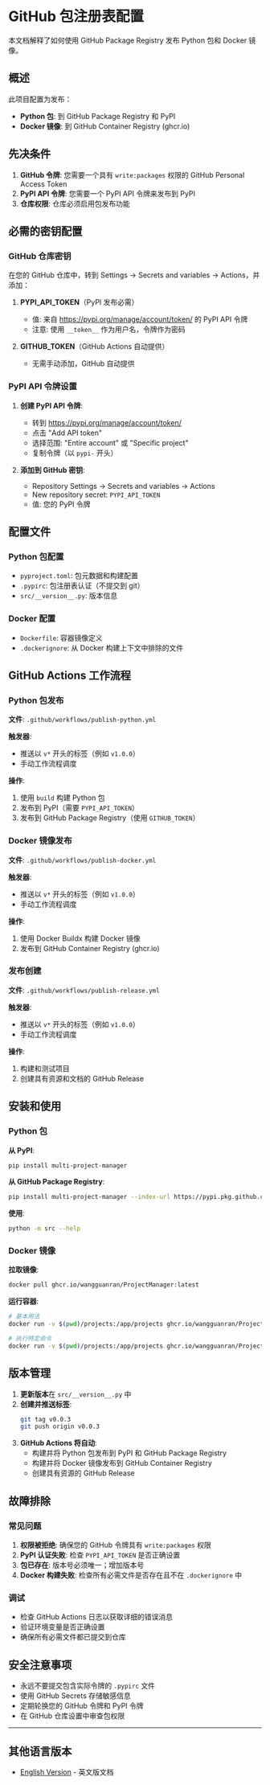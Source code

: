 # GitHub 包注册表配置

本文档解释了如何使用 GitHub Package Registry 发布 Python 包和 Docker 镜像。

## 概述

此项目配置为发布：
- **Python 包**: 到 GitHub Package Registry 和 PyPI
- **Docker 镜像**: 到 GitHub Container Registry (ghcr.io)

## 先决条件

1. **GitHub 令牌**: 您需要一个具有 `write:packages` 权限的 GitHub Personal Access Token
2. **PyPI API 令牌**: 您需要一个 PyPI API 令牌来发布到 PyPI
3. **仓库权限**: 仓库必须启用包发布功能

## 必需的密钥配置

### GitHub 仓库密钥

在您的 GitHub 仓库中，转到 Settings → Secrets and variables → Actions，并添加：

1. **PYPI_API_TOKEN**（PyPI 发布必需）
   - 值: 来自 https://pypi.org/manage/account/token/ 的 PyPI API 令牌
   - 注意: 使用 `__token__` 作为用户名，令牌作为密码

2. **GITHUB_TOKEN**（GitHub Actions 自动提供）
   - 无需手动添加，GitHub 自动提供

### PyPI API 令牌设置

1. **创建 PyPI API 令牌**:
   - 转到 https://pypi.org/manage/account/token/
   - 点击 "Add API token"
   - 选择范围: "Entire account" 或 "Specific project"
   - 复制令牌（以 `pypi-` 开头）

2. **添加到 GitHub 密钥**:
   - Repository Settings → Secrets and variables → Actions
   - New repository secret: `PYPI_API_TOKEN`
   - 值: 您的 PyPI 令牌

## 配置文件

### Python 包配置

- `pyproject.toml`: 包元数据和构建配置
- `.pypirc`: 包注册表认证（不提交到 git）
- `src/__version__.py`: 版本信息

### Docker 配置

- `Dockerfile`: 容器镜像定义
- `.dockerignore`: 从 Docker 构建上下文中排除的文件

## GitHub Actions 工作流程

### Python 包发布

**文件**: `.github/workflows/publish-python.yml`

**触发器**:
- 推送以 `v*` 开头的标签（例如 `v1.0.0`）
- 手动工作流程调度

**操作**:
1. 使用 `build` 构建 Python 包
2. 发布到 PyPI（需要 `PYPI_API_TOKEN`）
3. 发布到 GitHub Package Registry（使用 `GITHUB_TOKEN`）

### Docker 镜像发布

**文件**: `.github/workflows/publish-docker.yml`

**触发器**:
- 推送以 `v*` 开头的标签（例如 `v1.0.0`）
- 手动工作流程调度

**操作**:
1. 使用 Docker Buildx 构建 Docker 镜像
2. 发布到 GitHub Container Registry (ghcr.io)

### 发布创建

**文件**: `.github/workflows/publish-release.yml`

**触发器**:
- 推送以 `v*` 开头的标签（例如 `v1.0.0`）
- 手动工作流程调度

**操作**:
1. 构建和测试项目
2. 创建具有资源和文档的 GitHub Release

## 安装和使用

### Python 包

**从 PyPI**:
```bash
pip install multi-project-manager
```

**从 GitHub Package Registry**:
```bash
pip install multi-project-manager --index-url https://pypi.pkg.github.com/wangguanran/
```

**使用**:
```bash
python -m src --help
```

### Docker 镜像

**拉取镜像**:
```bash
docker pull ghcr.io/wangguanran/ProjectManager:latest
```

**运行容器**:
```bash
# 基本用法
docker run -v $(pwd)/projects:/app/projects ghcr.io/wangguanran/ProjectManager:latest

# 执行特定命令
docker run -v $(pwd)/projects:/app/projects ghcr.io/wangguanran/ProjectManager:latest po_apply myproject
```

## 版本管理

1. **更新版本**在 `src/__version__.py` 中
2. **创建并推送标签**:
   ```bash
   git tag v0.0.3
   git push origin v0.0.3
   ```
3. **GitHub Actions 将自动**:
   - 构建并将 Python 包发布到 PyPI 和 GitHub Package Registry
   - 构建并将 Docker 镜像发布到 GitHub Container Registry
   - 创建具有资源的 GitHub Release

## 故障排除

### 常见问题

1. **权限被拒绝**: 确保您的 GitHub 令牌具有 `write:packages` 权限
2. **PyPI 认证失败**: 检查 `PYPI_API_TOKEN` 是否正确设置
3. **包已存在**: 版本号必须唯一；增加版本号
4. **Docker 构建失败**: 检查所有必需文件是否存在且不在 `.dockerignore` 中

### 调试

- 检查 GitHub Actions 日志以获取详细的错误消息
- 验证环境变量是否正确设置
- 确保所有必需文件都已提交到仓库

## 安全注意事项

- 永远不要提交包含实际令牌的 `.pypirc` 文件
- 使用 GitHub Secrets 存储敏感信息
- 定期轮换您的 GitHub 令牌和 PyPI 令牌
- 在 GitHub 仓库设置中审查包权限

---

## 其他语言版本

- [English Version](github-packages_EN.md) - 英文版文档
